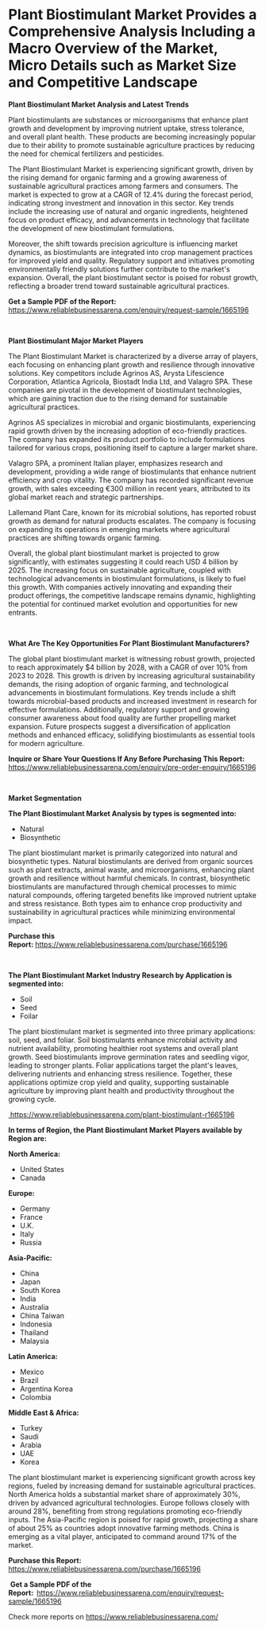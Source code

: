 <p><h1>Plant Biostimulant Market Provides a Comprehensive Analysis Including a Macro Overview of the Market, Micro Details such as Market Size and Competitive Landscape</h1></p><p><strong>Plant Biostimulant Market Analysis and Latest Trends</strong></p>
<p><p>Plant biostimulants are substances or microorganisms that enhance plant growth and development by improving nutrient uptake, stress tolerance, and overall plant health. These products are becoming increasingly popular due to their ability to promote sustainable agriculture practices by reducing the need for chemical fertilizers and pesticides.</p><p>The Plant Biostimulant Market is experiencing significant growth, driven by the rising demand for organic farming and a growing awareness of sustainable agricultural practices among farmers and consumers. The market is expected to grow at a CAGR of 12.4% during the forecast period, indicating strong investment and innovation in this sector. Key trends include the increasing use of natural and organic ingredients, heightened focus on product efficacy, and advancements in technology that facilitate the development of new biostimulant formulations.</p><p>Moreover, the shift towards precision agriculture is influencing market dynamics, as biostimulants are integrated into crop management practices for improved yield and quality. Regulatory support and initiatives promoting environmentally friendly solutions further contribute to the market's expansion. Overall, the plant biostimulant sector is poised for robust growth, reflecting a broader trend toward sustainable agricultural practices.</p></p>
<p><strong>Get a Sample PDF of the Report:&nbsp;</strong> <a href="https://www.reliablebusinessarena.com/enquiry/request-sample/1665196?utm_campaign=3294&utm_medium=2&utm_source=Github&utm_content=ia&utm_term=06032025&utm_id=plant-biostimulant">https://www.reliablebusinessarena.com/enquiry/request-sample/1665196</a></p>
<p>&nbsp;</p>
<p><strong>Plant Biostimulant Major Market Players</strong></p>
<p><p>The Plant Biostimulant Market is characterized by a diverse array of players, each focusing on enhancing plant growth and resilience through innovative solutions. Key competitors include Agrinos AS, Arysta Lifescience Corporation, Atlantica Agricola, Biostadt India Ltd, and Valagro SPA. These companies are pivotal in the development of biostimulant technologies, which are gaining traction due to the rising demand for sustainable agricultural practices.</p><p>Agrinos AS specializes in microbial and organic biostimulants, experiencing rapid growth driven by the increasing adoption of eco-friendly practices. The company has expanded its product portfolio to include formulations tailored for various crops, positioning itself to capture a larger market share. </p><p>Valagro SPA, a prominent Italian player, emphasizes research and development, providing a wide range of biostimulants that enhance nutrient efficiency and crop vitality. The company has recorded significant revenue growth, with sales exceeding €300 million in recent years, attributed to its global market reach and strategic partnerships.</p><p>Lallemand Plant Care, known for its microbial solutions, has reported robust growth as demand for natural products escalates. The company is focusing on expanding its operations in emerging markets where agricultural practices are shifting towards organic farming.</p><p>Overall, the global plant biostimulant market is projected to grow significantly, with estimates suggesting it could reach USD 4 billion by 2025. The increasing focus on sustainable agriculture, coupled with technological advancements in biostimulant formulations, is likely to fuel this growth. With companies actively innovating and expanding their product offerings, the competitive landscape remains dynamic, highlighting the potential for continued market evolution and opportunities for new entrants.</p></p>
<p>&nbsp;</p>
<p><strong>What Are The Key Opportunities For Plant Biostimulant Manufacturers?</strong></p>
<p><p>The global plant biostimulant market is witnessing robust growth, projected to reach approximately $4 billion by 2028, with a CAGR of over 10% from 2023 to 2028. This growth is driven by increasing agricultural sustainability demands, the rising adoption of organic farming, and technological advancements in biostimulant formulations. Key trends include a shift towards microbial-based products and increased investment in research for effective formulations. Additionally, regulatory support and growing consumer awareness about food quality are further propelling market expansion. Future prospects suggest a diversification of application methods and enhanced efficacy, solidifying biostimulants as essential tools for modern agriculture.</p></p>
<p><strong>Inquire or Share Your Questions If Any Before Purchasing This Report:</strong> <a href="https://www.reliablebusinessarena.com/enquiry/pre-order-enquiry/1665196?utm_campaign=3294&utm_medium=2&utm_source=Github&utm_content=ia&utm_term=06032025&utm_id=plant-biostimulant">https://www.reliablebusinessarena.com/enquiry/pre-order-enquiry/1665196</a></p>
<p>&nbsp;</p>
<p><strong>Market Segmentation</strong></p>
<p><strong>The Plant Biostimulant Market Analysis by types is segmented into:</strong></p>
<p><ul><li>Natural</li><li>Biosynthetic</li></ul></p>
<p><p>The plant biostimulant market is primarily categorized into natural and biosynthetic types. Natural biostimulants are derived from organic sources such as plant extracts, animal waste, and microorganisms, enhancing plant growth and resilience without harmful chemicals. In contrast, biosynthetic biostimulants are manufactured through chemical processes to mimic natural compounds, offering targeted benefits like improved nutrient uptake and stress resistance. Both types aim to enhance crop productivity and sustainability in agricultural practices while minimizing environmental impact.</p></p>
<p><strong>Purchase this Report:&nbsp;</strong><a href="https://www.reliablebusinessarena.com/purchase/1665196?utm_campaign=3294&utm_medium=2&utm_source=Github&utm_content=ia&utm_term=06032025&utm_id=plant-biostimulant">https://www.reliablebusinessarena.com/purchase/1665196</a></p>
<p>&nbsp;</p>
<p><strong>The Plant Biostimulant Market Industry Research by Application is segmented into:</strong></p>
<p><ul><li>Soil</li><li>Seed</li><li>Foilar</li></ul></p>
<p><p>The plant biostimulant market is segmented into three primary applications: soil, seed, and foliar. Soil biostimulants enhance microbial activity and nutrient availability, promoting healthier root systems and overall plant growth. Seed biostimulants improve germination rates and seedling vigor, leading to stronger plants. Foliar applications target the plant's leaves, delivering nutrients and enhancing stress resilience. Together, these applications optimize crop yield and quality, supporting sustainable agriculture by improving plant health and productivity throughout the growing cycle.</p></p>
<p><a href="https://www.reliablebusinessarena.com/plant-biostimulant-r1665196?utm_campaign=3294&utm_medium=2&utm_source=Github&utm_content=ia&utm_term=06032025&utm_id=plant-biostimulant">&nbsp;https://www.reliablebusinessarena.com/plant-biostimulant-r1665196</a></p>
<p><strong>In terms of Region, the Plant Biostimulant Market Players available by Region are:</strong></p>
<p>
    <p> <strong> North America: </strong>
        <ul>
            <li>United States</li>
            <li>Canada</li>
        </ul>
        </p> 
    <p> <strong> Europe: </strong>
        <ul>
            <li>Germany</li>
            <li>France</li>
            <li>U.K.</li>
            <li>Italy</li>
            <li>Russia</li>
        </ul>
        </p> 
    <p> <strong> Asia-Pacific: </strong>
        <ul>
            <li>China</li>
            <li>Japan</li>
            <li>South Korea</li>
            <li>India</li>
            <li>Australia</li>
            <li>China Taiwan</li>
            <li>Indonesia</li>
            <li>Thailand</li>
            <li>Malaysia</li>
        </ul>
        </p> 
    <p> <strong> Latin America: </strong>
        <ul>
            <li>Mexico</li>
            <li>Brazil</li>
            <li>Argentina Korea</li>
            <li>Colombia</li>
        </ul>
        </p> 
    <p> <strong> Middle East & Africa: </strong>
        <ul>
            <li>Turkey</li>
            <li>Saudi</li>
            <li>Arabia</li>
            <li>UAE</li>
            <li>Korea</li>
        </ul>
    </p>
    </p>
<p><p>The plant biostimulant market is experiencing significant growth across key regions, fueled by increasing demand for sustainable agricultural practices. North America holds a substantial market share of approximately 30%, driven by advanced agricultural technologies. Europe follows closely with around 28%, benefiting from strong regulations promoting eco-friendly inputs. The Asia-Pacific region is poised for rapid growth, projecting a share of about 25% as countries adopt innovative farming methods. China is emerging as a vital player, anticipated to command around 17% of the market.</p></p>
<p><strong>Purchase this Report: </strong><a href="https://www.reliablebusinessarena.com/purchase/1665196?utm_campaign=3294&utm_medium=2&utm_source=Github&utm_content=ia&utm_term=06032025&utm_id=plant-biostimulant">https://www.reliablebusinessarena.com/purchase/1665196</a></p>
<p>&nbsp;<strong>Get a Sample PDF of the Report:&nbsp;&nbsp;</strong><a href="https://www.reliablebusinessarena.com/enquiry/request-sample/1665196?utm_campaign=3294&utm_medium=2&utm_source=Github&utm_content=ia&utm_term=06032025&utm_id=plant-biostimulant">https://www.reliablebusinessarena.com/enquiry/request-sample/1665196</a></p>
<p><strong></strong></p>
<p>Check more reports on <a href="https://www.reliablebusinessarena.com/?utm_campaign=3294&utm_medium=2&utm_source=Github&utm_content=ia&utm_term=06032025&utm_id=plant-biostimulant">https://www.reliablebusinessarena.com/</a></p>